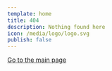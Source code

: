 ```yaml
---
template: home
title: 404
description: Nothing found here
icon: /media/logo/logo.svg
publish: false
---
```


[Go to the main page](./index.md)